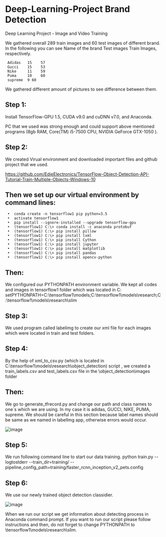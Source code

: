 # Deep-Learning-Project Brand Detection

Deep Learning Project - Image and Video Training


We gathered overall 289 train images and 60 test images of different brand. In the following you can see
Name of the brand	Test images	Train Images, respectively.

     Adidas   15	57
     Gucci    15	53
     Nike     11	59
     Puma     10	60
     supreme  9	60

We gathered different amount of pictures to see difference between them.

## Step 1:

Install TensorFlow-GPU 1.5, CUDA v9.0 and cuDNN v7.0, and Anaconda.

PC that we used was strong enough and could support above mentioned programs (8gb RAM, Core(TM) i5-7500 CPU, NVIDIA GeForce GTX-1050 ).

## Step 2:

We created Virual environment and downloaded important files and github project that we used.

https://github.com/EdjeElectronics/TensorFlow-Object-Detection-API-Tutorial-Train-Multiple-Objects-Windows-10

## Then we set up our virtual environment by command lines:

     •	conda create -n tensorflow1 pip python=3.5
     •	activate tensorflow1
     •	pip install --ignore-installed --upgrade tensorflow-gpu
     •	(tensorflow1) C:\> conda install -c anaconda protobuf
     •	(tensorflow1) C:\> pip install pillow
     •	(tensorflow1) C:\> pip install lxml
     •	(tensorflow1) C:\> pip install Cython
     •	(tensorflow1) C:\> pip install jupyter
     •	(tensorflow1) C:\> pip install matplotlib
     •	(tensorflow1) C:\> pip install pandas
     •	(tensorflow1) C:\> pip install opencv-python
     
## Then:

We configured our PYTHONPATH environment variable.  We kept all codes and images in tensorflow1 folder which was located in C: 
setPYTHONPATH=C:\tensorflow1\models;C:\tensorflow1\models\research;C:\tensorflow1\models\research\slim

## Step 3:

We used program called labelimg to create our xml file for each images which were located in train and test folders.

## Step 4:

By the help of xml_to_csv.py (which is located in C:\tensorflow1\models\research\object_detection) script , we created  a train_labels.csv and test_labels.csv file in the \object_detection\images folder

## Then:

We go to generate_tfrecord.py and change our path and class names to one`s which we are using. In my case it is adidas, GUCCI, NIKE, PUMA, supreme. We should be careful in this section because label names should be same as we named in labelImg app, otherwise errors would occur.

![image](https://user-images.githubusercontent.com/52565814/60793021-c77a5300-a1a1-11e9-8345-b260cee15ab0.png)

## Step 5:

We run following command line to start our data training. 
python train.py --logtostderr --train_dir=training/ --pipeline_config_path=training/faster_rcnn_inception_v2_pets.config

## Step 6:

We use our newly trained object detection classidier.

![image](https://user-images.githubusercontent.com/52565814/60793150-0a3c2b00-a1a2-11e9-8b10-847e0b99a467.png)
 
When we run our script we get information about detecting process in Anaconda command prompt.
If you want to run our script please follow instructions and then, do not forget to change PYTHONPATH to \tensorflow1\models\research\slim.
